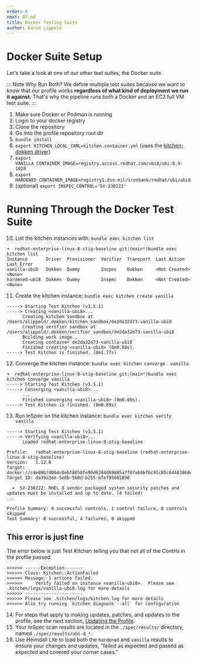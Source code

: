 ```yaml
---
order: 6
next: 07.md
title: Docker Testing Suite
author: Aaron Lippold
---
```


# Docker Suite Setup

Let's take a look at one of our other test suites, the Docker suite.

::: Note Why Run Both?
We define multiple test suites because we want to know that our profile works **regardless of what kind of deployment we run it against.** That's why the pipeline runs _both_ a Docker and an EC2 full VM test suite.
:::

1. Make sure Docker or Podman is running
2. Login to your docker registry
3. Clone the repository
4. Go into the profile repository root dir
5. `bundle install`
6. `export KITCHEN_LOCAL_YAML=kitchen.container.yml` (uses the [kitchen-dokken driver](https://kitchen.ci/docs/drivers/dokken/ "Test Kitchen Dokken Driver Documentation"))
7. `export VANILLA_CONTAINER_IMAGE=registry.access.redhat.com/ubi8/ubi:8.9-1028`
8. `export HARDENED_CONTAINER_IMAGE=registry1.dso.mil/ironbank/redhat/ubi/ubi8`
9. (optional) `export INSPEC_CONTROL='SV-230222'`

# Running Through the Docker Test Suite

10. List the kitchen instances with: `bundle exec kitchen list`

```shell
➜  redhat-enterprise-linux-8-stig-baseline git:(main*)bundle exec kitchen list
Instance       Driver  Provisioner  Verifier  Transport  Last Action    Last Error
vanilla-ubi8   Dokken  Dummy        Inspec    Dokken     <Not Created>  <None>
hardened-ubi8  Dokken  Dummy        Inspec    Dokken     <Not Created>  <None>
```

11. Create the kitchen instance: `bundle exec kitchen create vanilla`

```shell
-----> Starting Test Kitchen (v3.5.1)
-----> Creating <vanilla-ubi8>...
      Creating kitchen sandbox at /Users/alippold/.dokken/kitchen_sandbox/de2da32d73-vanilla-ubi8
      Creating verifier sandbox at /Users/alippold/.dokken/verifier_sandbox/de2da32d73-vanilla-ubi8
      Building work image..
      Creating container de2da32d73-vanilla-ubi8
      Finished creating <vanilla-ubi8> (0m0.88s).
-----> Test Kitchen is finished. (0m1.77s)
```

12. Converge the kitchen instance: `bundle exec kitchen converge  vanilla`

```shell
➜  redhat-enterprise-linux-8-stig-baseline git:(main*)bundle exec kitchen converge vanilla
-----> Starting Test Kitchen (v3.5.1)
-----> Converging <vanilla-ubi8>...
      ...
      Finished converging <vanilla-ubi8> (0m0.00s).
-----> Test Kitchen is finished. (0m0.88s)
```

13. Run InSpec on the kitchen instance: `bundle exec kitchen verify vanilla`

```shell
-----> Starting Test Kitchen (v3.5.1)
-----> Verifying <vanilla-ubi8>...
      Loaded redhat-enterprise-linux-8-stig-baseline

Profile:   redhat-enterprise-linux-8-stig-baseline (redhat-enterprise-linux-8-stig-baseline)
Version:   1.12.0
Target:    docker://c4e89b7406dc0ebf8658fe90d6384d69885a7f07ab9bfbc91c85c64483868c44
Target ID: da39a3ee-5e6b-5b0d-b255-bfef95601890

  ×  SV-230222: RHEL 8 vendor packaged system security patches and updates must be installed and up to date. (4 failed)
...

Profile Summary: 0 successful controls, 1 control failure, 0 controls skipped
Test Summary: 0 successful, 4 failures, 0 skipped
```

## This error is just fine

The error below is just Test Kitchen telling you that not all of the Contrls in the profile passed.

```shell
>>>>>> ------Exception-------
>>>>>> Class: Kitchen::ActionFailed
>>>>>> Message: 1 actions failed.
>>>>>>     Verify failed on instance <vanilla-ubi8>.  Please see .kitchen/logs/vanilla-ubi8.log for more details
>>>>>> ----------------------
>>>>>> Please see .kitchen/logs/kitchen.log for more details
>>>>>> Also try running `kitchen diagnose --all` for configuration
```

14. For steps that apply to making updates, patches, and updates to the profile, see the next section, [Updating the Profile](#updating-the-profile).
15. Your InSpec scan results are located in the `./spec/results/` directory, named `./spec/results/ubi-8_*.`
16. Use Heimdall Lite to load both the `hardened` and `vanilla` results to ensure your changes and updates, "failed as expected and passed as expected and covered your corner cases."
